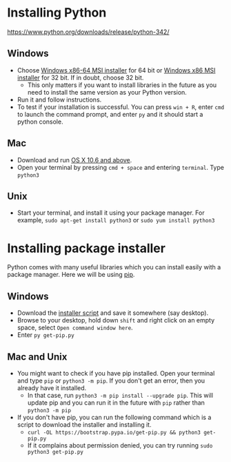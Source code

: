 # Installing Python

https://www.python.org/downloads/release/python-342/

## Windows

* Choose [Windows x86-64 MSI installer](https://www.python.org/ftp/python/3.4.2/python-3.4.2.amd64.msi) for 64 bit or [Windows x86 MSI installer](https://www.python.org/ftp/python/3.4.2/python-3.4.2.amd64.msi) for 32 bit. If in doubt, choose 32 bit.
    * This only matters if you want to install libraries in the future as you need to install the same version as your Python version.
* Run it and follow instructions.
* To test if your installation is successful. You can press `win + R`, enter `cmd` to launch the command prompt, and enter `py` and it should start a python console.

## Mac

* Download and run [OS X 10.6 and above](https://www.python.org/ftp/python/3.4.2/python-3.4.2-macosx10.6.pkg).
* Open your terminal by pressing `cmd + space` and entering `terminal`. Type `python3`

## Unix

* Start your terminal, and install it using your package manager. For example, `sudo apt-get install python3` or `sudo yum install python3`

# Installing package installer

Python comes with many useful libraries which you can install easily with a package manager. Here we will be using [pip](https://pip.pypa.io/en/latest/installing.html). 

## Windows
* Download the [installer script](https://bootstrap.pypa.io/get-pip.py) and save it somewhere (say desktop). 
* Browse to your desktop, hold down `shift` and right click on an empty space, select `Open command window here`.
* Enter `py get-pip.py`

## Mac and Unix
* You might want to check if you have pip installed. Open your terminal and type `pip` or `python3 -m pip`. If you don't get an error, then you already have it installed. 
    * In that case, run `python3 -m pip install --upgrade pip`. This will update pip and you can run it in the future with `pip` rather than `python3 -m pip`
* If you don't have pip, you can run the following command which is a script to download the installer and installing it.
    - `curl -OL https://bootstrap.pypa.io/get-pip.py && python3 get-pip.py`
    - If it complains about permission denied, you can try running `sudo python3 get-pip.py`
